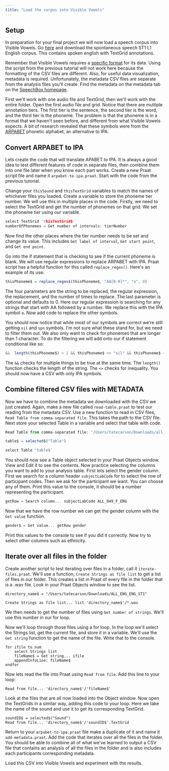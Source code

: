 ```yaml
---
title: "Load the corpus into Visible Vowels"
---
```


## Setup 

In preparation for your final project we will now load a speech corpus into Visible Vowels. Go [here](https://speechbox.linguistics.northwestern.edu/ALLSSTARcentral/#!/recordings) and download the spontaneous speech ST1 L1 English corpus. This contains spoken english with TextGrid annotations. 

Remember that Visible Vowels requires a [specific format](https://www.visiblevowels.org/#help) for its data. Using the script from the previous tutorial will not work here because the formatting of the CSV files are different. Also, for useful data visualization, metadata is required. Unfortunately, the metadata CSV files are separate from the analysis files you'll create. Find the metadata on the metadata tab on the [SpeechBox homepage](https://speechbox.linguistics.northwestern.edu/#!/home). 

First we'll work with one audio file and TextGrid, then we'll work with the entire folder. Open the first audio file and grid. Notice that there are multiple annotation tiers. The first tier is the sentence, the second tier is the word, and the third tier is the phoneme. The problem is that the phoneme is in a format that we haven't seen before, and different from what Visible Vowels expects. A bit of research revealed that these symbols were from the [ARPABET](https://en.wikipedia.org/wiki/ARPABET) phonetic alphabet, an alternative to IPA. 

## Convert ARPABET to IPA

Lets create the code that will translate APABET to IPA. It is always a good idea to test different features of code in separate files, then combine them into one file later when you know each part works. Create a new Praat script file and name it `arpabet-to-ipa.praat`. Start with the code from the previous tutorial. 

Change your `thisSound` and `thisTextGrid` variables to match the names of whichever files you loaded. Create a variable to store the phoneme tier number. We will use this in multiple places in the code. Firstly, we need to select the TextGrid and get the number of phonemes on that grid. We set the phoneme tier using our variable. 

```c
select TextGrid 'thisTextGrid$'
numberOfPhonemes = Get number of intervals: tierNumber
```

Now find the other places where the tier number needs to be set and change its value. This includes `Get label of interval`, `Get start point`, and `Get end point`. 

Go into the if statement that is checking to see if the current phoneme is blank. We will use regular expressions to replace ARPABET with IPA. Praat script has a helpful function for this called `replace_regex()`. Here's an example of its use: 

```js
thisPhoneme$ = replace_regex$(thisPhoneme$, "AA[0-9]*", "ɑ", 0)
```

The four parameters are the string to be replaced, the regular expression, the replacement, and the number of times to replace. The last parameter is optional and defaults to 0.  Here our regular expression is searching for any strings that start with AA followed by a number. We replace this with the IPA symbol `ɑ`. Now add code to replace the other symbols.

You should now notice that while most of our symbols are correct we're still getting `sil` and `spn` symbols. I'm not sure what these stand for, but we need to filter them out. We also only want to check for phonemes that are longer than 1 character. To do the filtering we will add onto our if statement conditional like so: 

```js
&&  length(thisPhoneme$) > 2 && thisPhoneme$ <> "sil" && thisPhoneme$ <> "spn"
```

The `&&` checks for multiple things to be true at the same time. The `length()` function checks the length of the string. The `<>` checks for inequality. You should now have a CSV with only IPA symbols.

## Combine filtered CSV files with METADATA

Now we have to combine the metadata we downloaded with the CSV we just created. Again, make a new file called `read-table.praat` to test our reading from the metadata CSV. Use a new function to read in CSV files, `Read Table from comma-separated file`. This takes the path to the CSV file. Next store your selected Table in a variable and select that table with code. 

```js
Read Table from comma-separated file: "/Users/tatecarson/Downloads/all_50_demo.csv"

table$ = selected$("Table")

select Table 'table$'
```

You should now see a Table object selected in your Praat Objects window. View and Edit it to see the contents. Now practice selecting the columns you want to add to your analysis table. First lets select the gender column. First we search for a column header `subjectLabCode` for to select the row of participant codes. Then we ask for the participant we want. You can choose any of them. Print this value to the console, it should be a number representing the participant.

```js
getRow = Search column... subjectLabCode ALL_049_F_ENG
```

Now that we have the row number we can get the gender column with the `Get value` function. 

```js
gender$ = Get value... getRow gender
```

Print this values to the console to see if you did it correctly. Now try to select other columns such as ethnicity. 

## Iterate over all files in the folder 

Create another script to test iterating over files in a folder, call it `iterate-files.praat`.  We'll use a function, `Create Strings as file list` to get a list of files in our folder. This creates a list in Praat of every file in the folder that is a .wav file. Look in your Praat Objects window to see the list.

```code
directory_name$ = "/Users/tatecarson/Downloads/ALL_ENG_ENG_ST1" 

Create Strings as file list... list 'directory_name$'/*.wav
```

We then needs to get the number of files using `Get number of strings`. We'll use this number in our for loop. 

Now we'll loop through those files using a for loop. In the loop we'll select the Strings list, get the current file, and store it in a variable. We'll use the `Get string` function to get the name of the file. Write that to the console.

```code  
for ifile to num
    select Strings list
    fileName$ = Get string... ifile
    appendInfoLine: fileName$
endfor
```

Now lets read the file into Praat using `Read from file`. Add this line to your loop: 

```
Read from file... 'directory_name$'/'fileName$'
```

Look at the files that are all now loaded into the Object window. Now open the TextGrids in a similar way, adding this code to your loop. Here we take the name of the sound and use it to get its corresponding TextGrid. 

```code
soundID$ = selected$("Sound")
Read from file... 'directory_name$'/'soundID$'.TextGrid	
```

Return to your `arpabet-to-ipa.praat` file make a duplicate of it and name it `add-metadata.praat`. Add the code that iterates over all the files in the folder. You should be able to combine all of what we've learned to output a CSV file that contains an analysis of all the files in the folder and is also includes each participants corresponding metadata. 

Load this CSV into Visible Vowels and experiment with the results. 